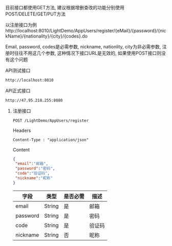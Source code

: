目前接口都使用GET方法, 建议根据增删查改的功能分别使用POST/DELETE/GET/PUT方法

以注册接口为例   http://localhost:8010/LightDemo/AppUsers/register/{eMail}/{password}/{nickName}/{nationality}/{city}/{codes}.do

Email, password, codes是必需参数, nickname, nationlity, city为非必需参数, 注册时往往不用这几个参数, 这种情况下接口URL是无效的, 如果使用POST接口则没有这个问题

API测试接口

```xml
http://localhost:8010
```

API正式接口

```xml
http://47.95.218.255:8080
```

1. 注册接口

   ```xml
   POST /LightDemo/AppUsers/register
   ```

   Headers

   ```xml
   Content-Type : "application/json"
   ```

   Content

   ```json
   {
   	"email":"邮箱",
   	"password":"密码",
   	"code":"验证码",
   	"nickname":"昵称"
   }
   ```

   | 字段     | 类型   | 是否必需 | 描述   |
   | -------- | ------ | -------- | ------ |
   | email    | String | 是       | 邮箱   |
   | password | String | 是       | 密码   |
   | code     | String | 是       | 验证码 |
   | nickname | String | 否       | 昵称   |

   